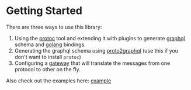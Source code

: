 # Getting Started

There are three ways to use this library:

1. Using the [protoc](https://github.com/protocolbuffers/protobuf) tool and extending it with plugins to generate [graphql](1.protoc-gen-gql.md) schema and [golang](2.protoc-gen-gogql.md) bindings.
2. Generating the graphql schema using [proto2graphql](3.proto2graphql.md) (use this if you don't want to install `protoc`)
3. Configuring a [gateway](4.gateway.md) that will translate the messages from one protocol to other on the fly.

Also check out the examples here: [example](../example)
